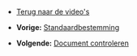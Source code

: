 -   [Terug naar de video's](./videos.md "Video's")

-   **Vorige:** [Standaardbestemming](./emailings-setting-a-test-destination.md "E-mailings: Standaardbestemming")
-   **Volgende:** [Document controleren](./emailings-checking-your-document.md "E-mailings: Document controleren")

